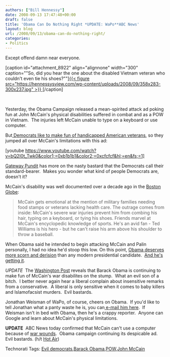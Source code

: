 ```yaml
---
authors: ["Bill Hennessy"]
date: 2008-09-13 17:47:48+00:00
draft: false
title: 'Obama Can Do Nothing Right *UPDATE: WaPo**ABC News'
layout: blog
url: /2008/09/13/obama-can-do-nothing-right/
categories:
- Politics
---
```


Except offend damn near everyone.

[caption id="attachment_8922" align="alignnone" width="300" caption=""So, did you hear the one about the disabled Vietnam veteran who couldn't even tie his shoes?""][{{< figure src="https://hennessysview.com/wp-content/uploads/2008/09/358x283-300x237.jpg" >}}
](https://hennessysview.com/wp-content/uploads/2008/09/358x283.jpg)[/caption]

 

Yesterday, the Obama Campaign released a mean-spirited attack ad poking fun at John McCain's physical disabilities suffered in combat and as a POW in Vietnam.  The injuries left McCain unable to type on a keyboard or use computer.

But[ Democrats like to make fun of handicapped American veterans](https://michellemalkin.com/2008/09/13/obama-biden-which-disabled-war-vets-will-they-insult-next/), so they jumped all over McCain's limitations with this ad:

[youtube https://www.youtube.com/watch?v=bQ2I0t_Twk0&color1;=0xb1b1b1&color2;=0xcfcfcf&hl;=en&fs;=1]

[Gateway Pundit](https://gatewaypundit.blogspot.com/2008/09/barack-obamas-attack-ad-misfires.html) has more on the nasty bastard that the Democrats call their standard-bearer.  Makes you wonder what kind of people Democrats are, doesn't it?

McCain's disability was well documented over a decade ago in the [Boston Globe](https://graphics.boston.com/news/politics/campaign2000/news/McCain_character_loyal_to_a_fault+.shtml):


> McCain gets emotional at the mention of military families needing food stamps or veterans lacking health care. The outrage comes from inside: McCain's severe war injuries prevent him from combing his hair, typing on a keyboard, or tying his shoes. Friends marvel at McCain's encyclopedic knowledge of sports. He's an avid fan - Ted Williams is his hero - but he can't raise his arm above his shoulder to throw a baseball.


When Obama said he intended to begin attacking McCain and Palin personally, I had no idea he'd stoop this low. On this point, [Obama deserves more scorn and derision](https://hotair.com/archives/2008/09/12/why-cant-mccain-email/) than any modern presidential candidate.  [And he's getting it](https://www.rightwingnews.com/#post12652).

*UPDATE*  The [Washington Post](https://www.washingtonpost.com/wp-dyn/content/article/2008/09/12/AR2008091201259.html) reveals that Barack Obama is continuing to make fun of McCain's war disabilites on the stump.  What an evil son of a bitch.  I better never again hear a liberal complain about insensitive remarks from a conservative.  A liberal is only sensitive when it comes to baby killers and Islamofacsist murders.  Evil bastards.

Jonathan Weisman of WaPo, of course, cheers on Obama.  If you'd like to tell Jonathan what a panty waste he is, you can[ e-mail him here](https://projects.washingtonpost.com/staff/email/jonathan+weisman/).  If Weisman isn't in bed with Obama, then he's a crappy reporter.  Anyone can Google and learn about McCain's physical limitations.

**UPDATE**  ABC News today confirmed that McCain can't use a computer because of [war wounds](https://blogs.abcnews.com/politicalpunch/2008/09/why-doesnt-mcca.html).  Obama campaign continuing its despicable ad.   Evil bastards. (h/t [Hot Air](https://www.hotair.com))


Technorati Tags: [Evil democrats](https://technorati.com/tags/Evil%20democrats),[Barack Obama](https://technorati.com/tags/Barack%20Obama),[POW](https://technorati.com/tags/POW),[John McCain](https://technorati.com/tags/John%20McCain)
